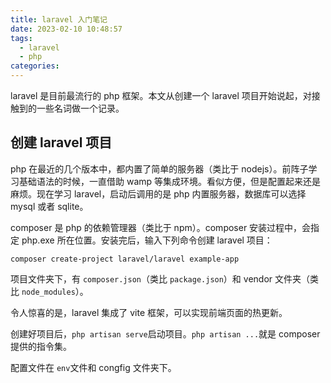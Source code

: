 ```yaml
---
title: laravel 入门笔记
date: 2023-02-10 10:48:57
tags:
  - laravel
  - php
categories:
---
```


laravel 是目前最流行的 php 框架。本文从创建一个 laravel 项目开始说起，对接触到的一些名词做一个记录。

## 创建 laravel 项目

php 在最近的几个版本中，都内置了简单的服务器（类比于 nodejs）。前阵子学习基础语法的时候，一直借助 wamp 等集成环境。看似方便，但是配置起来还是麻烦。现在学习 laravel，启动后调用的是 php 内置服务器，数据库可以选择 mysql 或者 sqlite。

composer 是 php 的依赖管理器（类比于 npm）。composer 安装过程中，会指定 php.exe 所在位置。安装完后，输入下列命令创建 laravel 项目：

```
composer create-project laravel/laravel example-app
```

项目文件夹下，有 `composer.json`（类比 `package.json`）和 vendor 文件夹（类比 `node_modules`）。

令人惊喜的是，laravel 集成了 vite 框架，可以实现前端页面的热更新。

创建好项目后，`php artisan serve`启动项目。`php artisan ...`就是 composer 提供的指令集。

配置文件在 `env`文件和 congfig 文件夹下。
